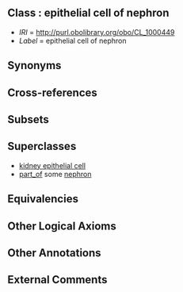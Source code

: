 
## Class : epithelial cell of nephron

 * *IRI* = http://purl.obolibrary.org/obo/CL_1000449
 * *Label* = epithelial cell of nephron

## Synonyms


## Cross-references


## Subsets


## Superclasses

 * [kidney epithelial cell](../../CL/18/CL_0002518.md)
 * [part_of](../../BFO/50/BFO_0000050.md) some [nephron](../../UBERON/85/UBERON_0001285.md)

## Equivalencies


## Other Logical Axioms


## Other Annotations


## External Comments

